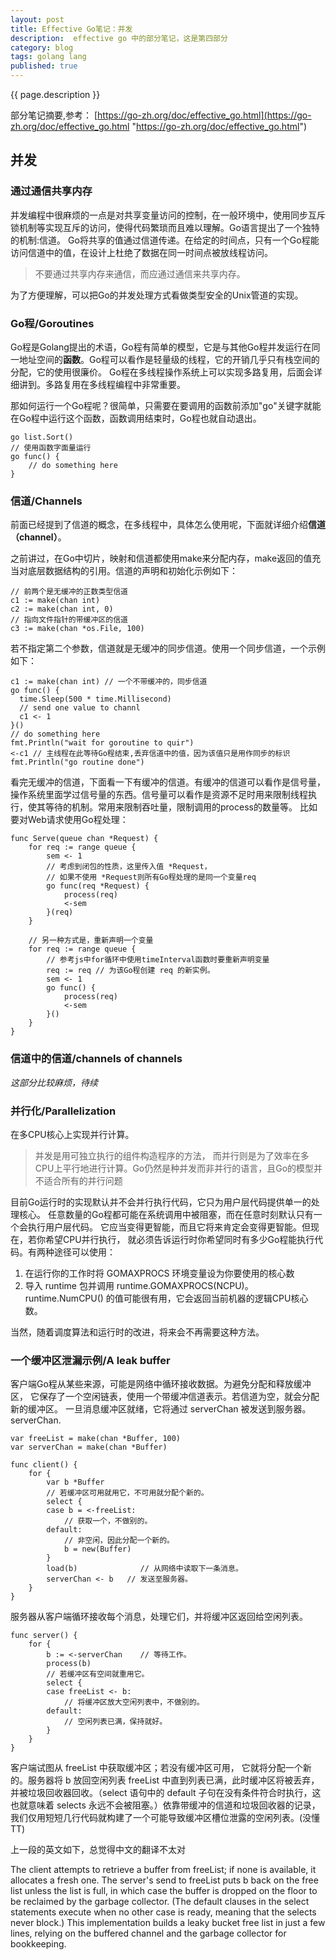 ```yaml
---
layout: post
title: Effective Go笔记：并发
description:  effective go 中的部分笔记，这是第四部分
category: blog
tags: golang lang
published: true
---
```


{{ page.description }} 

部分笔记摘要,参考： [https://go-zh.org/doc/effective_go.html](https://go-zh.org/doc/effective_go.html "https://go-zh.org/doc/effective_go.html")

## 并发 ##

### 通过通信共享内存 ###
并发编程中很麻烦的一点是对共享变量访问的控制，在一般环境中，使用同步互斥锁机制等实现互斥的访问，使得代码繁琐而且难以理解。Go语言提出了一个独特的机制:信道。
Go将共享的值通过信道传递。在给定的时间点，只有一个Go程能访问信道中的值，在设计上杜绝了数据在同一时间点被放线程访问。

> 不要通过共享内存来通信，而应通过通信来共享内存。

为了方便理解，可以把Go的并发处理方式看做类型安全的Unix管道的实现。

### Go程/Goroutines ###
Go程是Golang提出的术语，Go程有简单的模型，它是与其他Go程并发运行在同一地址空间的**函数**。Go程可以看作是轻量级的线程，它的开销几乎只有栈空间的分配，它的使用很廉价。
Go程在多线程操作系统上可以实现多路复用，后面会详细讲到。多路复用在多线程编程中非常重要。

那如何运行一个Go程呢？很简单，只需要在要调用的函数前添加"go"关键字就能在Go程中运行这个函数，函数调用结束时，Go程也就自动退出。

```golang
go list.Sort()
// 使用函数字面量运行
go func() {
	// do something here
}
```

### 信道/Channels ###
前面已经提到了信道的概念，在多线程中，具体怎么使用呢，下面就详细介绍**信道（channel）**。

之前讲过，在Go中切片，映射和信道都使用make来分配内存，make返回的值充当对底层数据结构的引用。信道的声明和初始化示例如下：

```
// 前两个是无缓冲的正数类型信道
c1 := make(chan int)
c2 := make(chan int, 0)
// 指向文件指针的带缓冲区的信道
c3 := make(chan *os.File, 100)
```
若不指定第二个参数，信道就是无缓冲的同步信道。使用一个同步信道，一个示例如下：

```golang
c1 := make(chan int) // 一个不带缓冲的，同步信道
go func() {
  time.Sleep(500 * time.Millisecond)
  // send one value to channl
  c1 <- 1
}()
// do something here
fmt.Println("wait for goroutine to quir")
<-c1 // 主线程在此等待Go程结束,丢弃信道中的值，因为该值只是用作同步的标识
fmt.Println("go routine done")
```
看完无缓冲的信道，下面看一下有缓冲的信道。有缓冲的信道可以看作是信号量，操作系统里面学过信号量的东西。信号量可以看作是资源不足时用来限制线程执行，使其等待的机制。常用来限制吞吐量，限制调用的process的数量等。
比如要对Web请求使用Go程处理：

```
func Serve(queue chan *Request) {
	for req := range queue {
		sem <- 1
		// 考虑到闭包的性质，这里传入值 *Request，
		// 如果不使用 *Request则所有Go程处理的是同一个变量req
		go func(req *Request) {
			process(req)
			<-sem
		}(req)
	}

	// 另一种方式是，重新声明一个变量
	for req := range queue {
		// 参考js中for循环中使用timeInterval函数时要重新声明变量
		req := req // 为该Go程创建 req 的新实例。
		sem <- 1
		go func() {
			process(req)
			<-sem
		}()
	}
}
```

### 信道中的信道/channels of channels ###
*这部分比较麻烦，待续*

### 并行化/Parallelization ###
在多CPU核心上实现并行计算。

> 并发是用可独立执行的组件构造程序的方法， 而并行则是为了效率在多CPU上平行地进行计算。Go仍然是种并发而非并行的语言，且Go的模型并不适合所有的并行问题

目前Go运行时的实现默认并不会并行执行代码，它只为用户层代码提供单一的处理核心。 任意数量的Go程都可能在系统调用中被阻塞，而在任意时刻默认只有一个会执行用户层代码。 它应当变得更智能，而且它将来肯定会变得更智能。但现在，若你希望CPU并行执行， 就必须告诉运行时你希望同时有多少Go程能执行代码。有两种途径可以使用：

1. 在运行你的工作时将 GOMAXPROCS 环境变量设为你要使用的核心数
2. 导入 runtime 包并调用 runtime.GOMAXPROCS(NCPU)。 runtime.NumCPU() 的值可能很有用，它会返回当前机器的逻辑CPU核心数。 

当然，随着调度算法和运行时的改进，将来会不再需要这种方法。

### 一个缓冲区泄漏示例/A leak buffer ###
客户端Go程从某些来源，可能是网络中循环接收数据。为避免分配和释放缓冲区， 它保存了一个空闲链表，使用一个带缓冲信道表示。若信道为空，就会分配新的缓冲区。 一旦消息缓冲区就绪，它将通过 serverChan 被发送到服务器。 serverChan.

```golang
var freeList = make(chan *Buffer, 100)
var serverChan = make(chan *Buffer)

func client() {
	for {
		var b *Buffer
		// 若缓冲区可用就用它，不可用就分配个新的。
		select {
		case b = <-freeList:
			// 获取一个，不做别的。
		default:
			// 非空闲，因此分配一个新的。
			b = new(Buffer)
		}
		load(b)              // 从网络中读取下一条消息。
		serverChan <- b   // 发送至服务器。
	}
}
```
服务器从客户端循环接收每个消息，处理它们，并将缓冲区返回给空闲列表。

```golang
func server() {
	for {
		b := <-serverChan    // 等待工作。
		process(b)
		// 若缓冲区有空间就重用它。
		select {
		case freeList <- b:
			// 将缓冲区放大空闲列表中，不做别的。
		default:
			// 空闲列表已满，保持就好。
		}
	}
}
```
客户端试图从 freeList 中获取缓冲区；若没有缓冲区可用， 它就将分配一个新的。服务器将 b 放回空闲列表 freeList 中直到列表已满，此时缓冲区将被丢弃，并被垃圾回收器回收。（select 语句中的 default 子句在没有条件符合时执行，这也就意味着 selects 永远不会被阻塞。）依靠带缓冲的信道和垃圾回收器的记录， 我们仅用短短几行代码就构建了一个可能导致缓冲区槽位泄露的空闲列表。(没懂TT)

上一段的英文如下，总觉得中文的翻译不太对

The client attempts to retrieve a buffer from freeList; if none is available, it allocates a fresh one. The server's send to freeList puts b back on the free list unless the list is full, in which case the buffer is dropped on the floor to be reclaimed by the garbage collector. (The default clauses in the select statements execute when no other case is ready, meaning that the selects never block.) This implementation builds a leaky bucket free list in just a few lines, relying on the buffered channel and the garbage collector for bookkeeping.


